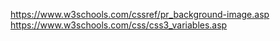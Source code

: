 https://www.w3schools.com/cssref/pr_background-image.asp
https://www.w3schools.com/css/css3_variables.asp